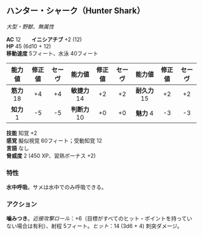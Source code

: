 ## ハンター・シャーク（Hunter Shark）
*大型・野獣、無属性*

**AC** 12　　**イニシアチブ** +2 (12)  
**HP** 45 (6d10 + 12)  
**移動速度** 5フィート、水泳 40フィート

| 能力値 | 修正値 | セーヴ | 能力値 | 修正値 | セーヴ | 能力値 | 修正値 | セーヴ |
|:---:|:---:|:---:|:---:|:---:|:---:|:---:|:---:|:---:|
| **筋力** 18 | +4 | +4 | **敏捷力** 14 | +2 | +2 | **耐久力** 15 | +2 | +2 |
| **知力** 1 | -5 | -5 | **判断力** 10 | +0 | +0 | **魅力** 4 | -3 | -3 |

**技能** 知覚 +2  
**感覚** 擬似視覚 60フィート；受動知覚 12  
**言語** なし  
**脅威度** 2 (450 XP、習熟ボーナス +2)

### 特性
**水中呼吸**。サメは水中でのみ呼吸できる。

### アクション
**噛みつき**。*近接攻撃ロール*：+6（目標がすべてのヒット・ポイントを持っていない場合は有利）、射程 5フィート。*ヒット*：14 (3d6 + 4) 刺突ダメージ。
